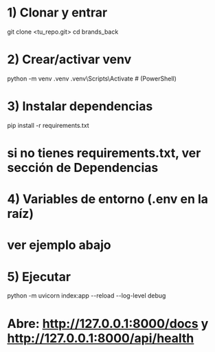 # 1) Clonar y entrar

git clone <tu_repo.git>
cd brands_back

# 2) Crear/activar venv

python -m venv .venv
.venv\Scripts\Activate # (PowerShell)

# 3) Instalar dependencias

pip install -r requirements.txt

# si no tienes requirements.txt, ver sección de Dependencias

# 4) Variables de entorno (.env en la raíz)

# ver ejemplo abajo

# 5) Ejecutar

python -m uvicorn index:app --reload --log-level debug

# Abre: http://127.0.0.1:8000/docs y http://127.0.0.1:8000/api/health
